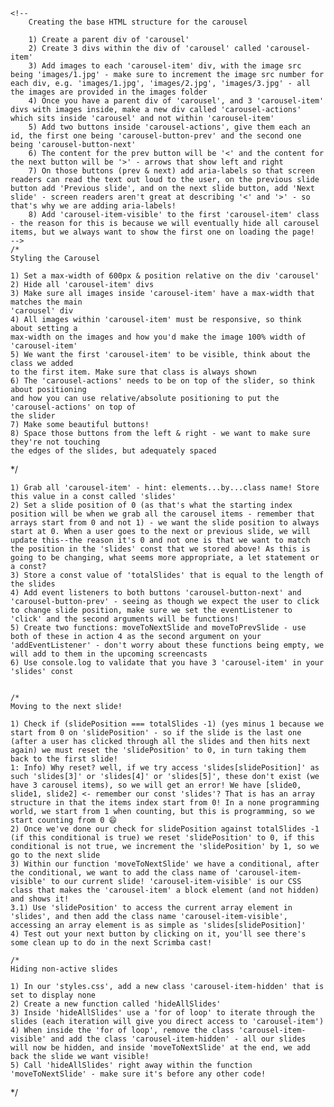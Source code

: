     <!--
        Creating the base HTML structure for the carousel
    
        1) Create a parent div of 'carousel'
        2) Create 3 divs within the div of 'carousel' called 'carousel-item'
        3) Add images to each 'carousel-item' div, with the image src being 'images/1.jpg' - make sure to increment the image src number for each div, e.g. 'images/1.jpg', 'images/2.jpg', 'images/3.jpg' - all the images are provided in the images folder
        4) Once you have a parent div of 'carousel', and 3 'carousel-item' divs with images inside, make a new div called 'carousel-actions' which sits inside 'carousel' and not within 'carousel-item'
        5) Add two buttons inside 'carousel-actions', give them each an id, the first one being 'carousel-button-prev' and the second one being 'carousel-button-next'
        6) The content for the prev button will be '<' and the content for the next button will be '>' - arrows that show left and right
        7) On those buttons (prev & next) add aria-labels so that screen readers can read the text out loud to the user, on the previous slide button add 'Previous slide', and on the next slide button, add 'Next slide' - screen readers aren't great at describing '<' and '>' - so that's why we are adding aria-labels!
        8) Add 'carousel-item-visible' to the first 'carousel-item' class - the reason for this is because we will eventually hide all carousel items, but we always want to show the first one on loading the page!   
    -->
    /*
    Styling the Carousel

    1) Set a max-width of 600px & position relative on the div 'carousel'
    2) Hide all 'carousel-item' divs
    3) Make sure all images inside 'carousel-item' have a max-width that matches the main 
    'carousel' div
    4) All images within 'carousel-item' must be responsive, so think about setting a 
    max-width on the images and how you'd make the image 100% width of 'carousel-item' 
    5) We want the first 'carousel-item' to be visible, think about the class we added 
    to the first item. Make sure that class is always shown
    6) The 'carousel-actions' needs to be on top of the slider, so think about positioning 
    and how you can use relative/absolute positioning to put the 'carousel-actions' on top of 
    the slider
    7) Make some beautiful buttons!
    8) Space those buttons from the left & right - we want to make sure they're not touching 
    the edges of the slides, but adequately spaced
*/


    1) Grab all 'carousel-item' - hint: elements...by...class name! Store this value in a const called 'slides'
    2) Set a slide position of 0 (as that's what the starting index position will be when we grab all the carousel items - remember that arrays start from 0 and not 1) - we want the slide position to always start at 0. When a user goes to the next or previous slide, we will update this--the reason it's 0 and not one is that we want to match the position in the 'slides' const that we stored above! As this is going to be changing, what seems more appropriate, a let statement or a const?
    3) Store a const value of 'totalSlides' that is equal to the length of the slides
    4) Add event listeners to both buttons 'carousel-button-next' and 'carousel-button-prev' - seeing as though we expect the user to click to change slide position, make sure we set the eventListener to 'click' and the second arguments will be functions!
    5) Create two functions: moveToNextSlide and moveToPrevSlide - use both of these in action 4 as the second argument on your 'addEventListener' - don't worry about these functions being empty, we will add to them in the upcoming screencasts
    6) Use console.log to validate that you have 3 'carousel-item' in your 'slides' const


    /*
    Moving to the next slide!
    
    1) Check if (slidePosition === totalSlides -1) (yes minus 1 because we start from 0 on 'slidePosition' - so if the slide is the last one (after a user has clicked through all the slides and then hits next again) we must reset the 'slidePosition' to 0, in turn taking them back to the first slide! 
    1: Info) Why reset? well, if we try access 'slides[slidePosition]' as such 'slides[3]' or 'slides[4]' or 'slides[5]', these don't exist (we have 3 carousel items), so we will get an error! We have [slide0, slide1, slide2] <- remember our const 'slides'? That is has an array structure in that the items index start from 0! In a none programming world, we start from 1 when counting, but this is programming, so we start counting from 0 😄
    2) Once we've done our check for slidePosition against totalSlides -1 (if this conditional is true) we reset 'slidePosition' to 0, if this conditional is not true, we increment the 'slidePosition' by 1, so we go to the next slide
    3) Within our function 'moveToNextSlide' we have a conditional, after the conditional, we want to add the class name of 'carousel-item-visible' to our current slide! 'carousel-item-visible' is our CSS class that makes the 'carousel-item' a block element (and not hidden) and shows it!
    3.1) Use 'slidePosition' to access the current array element in 'slides', and then add the class name 'carousel-item-visible', accessing an array element is as simple as 'slides[slidePosition]'
    4) Test out your next button by clicking on it, you'll see there's some clean up to do in the next Scrimba cast!

    /*
    Hiding non-active slides
    
    1) In our 'styles.css', add a new class 'carousel-item-hidden' that is set to display none
    2) Create a new function called 'hideAllSlides'
    3) Inside 'hideAllSlides' use a 'for of loop' to iterate through the slides (each iteration will give you direct access to 'carousel-item')
    4) When inside the 'for of loop', remove the class 'carousel-item-visible' and add the class 'carousel-item-hidden' - all our slides will now be hidden, and inside 'moveToNextSlide' at the end, we add back the slide we want visible!
    5) Call 'hideAllSlides' right away within the function 'moveToNextSlide' - make sure it's before any other code!
*/